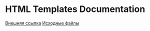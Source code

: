 # HTML Templates Documentation

[Внешняя ссылка](https://www.templatemonster.com/help/quick-start-guide/website-templates/v3.0/index.html)
[Исходные файлы](http://products.git.devoffice.com/atom/zemez-documentation)
